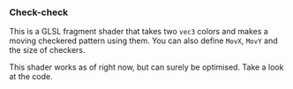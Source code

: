 ### Check-check

This is a GLSL fragment shader that takes two `vec3` colors and makes a moving
checkered pattern using them. You can also define `MovX`, `MovY` and the size of
checkers.

This shader works as of right now, but can surely be optimised. Take a look at the code.
